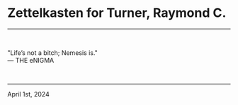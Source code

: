 # Zettelkasten for Turner, Raymond C.

---

<br>

"Life’s not a bitch; Nemesis is."\
    ― THE eNIGMA
 
</br>

---
April 1st, 2024
